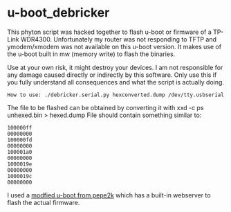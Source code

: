 u-boot_debricker
================

This phyton script was hacked together to flash u-boot or firmware of a TP-Link WDR4300. Unfortunately my router was not responding to TFTP and ymodem/xmodem was not available on this u-boot version. It makes use of the u-boot built in mw (memory write) to flash the binaries.

Use at your own risk, it might destroy your devices. I am not responsible for any damage caused directly or indirectly by this software. Only use this if you fully understand all consequences and what the script is actually doing.

`How to use: ./debricker.serial.py hexconverted.dump /dev/tty.usbserial`

The file to be flashed can be obtained by converting it with xxd -c ps unhexed.bin > hexed.dump
File should contain something similar to:

```
100000ff
00000000
100000fd
00000000
100001a0
00000000
1000019e
00000000
1000019c
00000000
```

I used a [modfied u-boot from pepe2k](https://github.com/pepe2k/u-boot_mod) which has a built-in webserver to flash the actual firmware.
